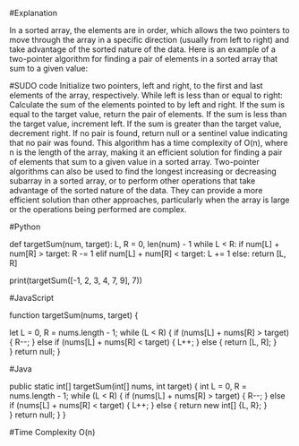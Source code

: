 #Explanation

In a sorted array, the elements are in order, which allows the two pointers to move through the array in a specific direction (usually from left to right) and take advantage of the sorted nature of the data.
Here is an example of a two-pointer algorithm for finding a pair of elements in a sorted array that sum to a given value:

#SUDO code
Initialize two pointers, left and right, to the first and last elements of the array, respectively.
While left is less than or equal to right:
Calculate the sum of the elements pointed to by left and right.
If the sum is equal to the target value, return the pair of elements.
If the sum is less than the target value, increment left.
If the sum is greater than the target value, decrement right.
If no pair is found, return null or a sentinel value indicating that no pair was found.
This algorithm has a time complexity of O(n), where n is the length of the array, making it an efficient solution for finding a pair of elements that sum to a given value in a sorted array.
Two-pointer algorithms can also be used to find the longest increasing or decreasing subarray in a sorted array, or to perform other operations that take advantage of the sorted nature of the data. They can provide a more efficient solution than other approaches, particularly when the array is large or the operations being performed are complex.

#Python

def targetSum(num, target):
  L, R = 0, len(num) - 1
  while L < R:
    if num[L] + num[R] > target:
      R -= 1
    elif num[L] + num[R] < target:
      L += 1
    else:
      return [L, R]


print(targetSum([-1, 2, 3, 4, 7, 9], 7))

#JavaScript

function targetSum(nums, target) {

  let L = 0, R = nums.length - 1;
  while (L < R) {
    if (nums[L] + nums[R] > target) {
      R--;
    } else if (nums[L] + nums[R] < target) {
      L++;
    } else {
      return [L, R];
    }  
  }
  return null;
}

#Java

public static int[] targetSum(int[] nums, int target) {
    int L = 0, R = nums.length - 1;
    while (L < R) {
      if (nums[L] + nums[R] > target) {
        R--;
      } else if (nums[L] + nums[R] < target) {
        L++;
      } else {
        return new int[] {L, R};
      }  
    }
    return null;
  } 
}







#Time Complexity O(n)